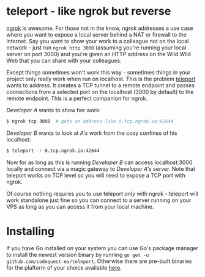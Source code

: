# teleport - like ngrok but reverse

[ngrok](https://ngrok.io) is awesome. For those not in the know, ngrok addresses a use case where you want to expose a local server behind a NAT or firewall to the internet. Say you want to show your work to a colleague not on the local network - just run `ngrok http 3000` (assuming you're running your local server on port 3000) and you're given an HTTP address on the Wild Wild Web that you can share with your colleagues.

Except things sometimes won't work this way - sometimes things in your project only really work when run on localhost. This is the problem [teleport](https://github.com/codequest-eu/teleport) wants to address. It creates a TCP tunnel to a remote endpoint and passes connections from a selected port on the localhost (3000 by default) to the remote endpoint. This is a perfect companion for ngrok.

_Developer A_ wants to show her work:
```bash
$ ngrok tcp 3000  # gets an address like 0.tcp.ngrok.io:42644
```

_Developer B_ wants to look at _A's_ work from the cosy confines of his localhost:
```bash
$ teleport -r 0.tcp.ngrok.io:42644
```

Now for as long as this is running _Developer B_ can access localhost:3000 locally and connect via a magic gateway to _Developer A's_ server. Note that teleport works on TCP level so you will need to expose a TCP port with ngrok.

Of course nothing requires you to use teleport _only_ with ngrok - teleport will work standalone just fine so you can connect to a server running on your VPS as long as you can access it from your local machine.

# Installing
If you have Go installed on your system you can use Go's package manager to install the newest version binary by running `go get -u github.com/codequest-eu/teleport`. Otherwise there are pre-built binaries for the plaftorm of your choice available [here](https://gobuilder.me/github.com/codequest-eu/teleport).
